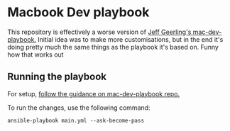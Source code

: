# Macbook Dev playbook

This repository is effectively a worse version of [Jeff Geerling's mac-dev-playbook.](https://github.com/geerlingguy/mac-dev-playbook) Initial idea was to make more customisations, but in the end it's doing pretty much the same things as the playbook it's based on. Funny how that works out

## Running the playbook

For setup, [follow the guidance on mac-dev-playbook repo.](https://github.com/geerlingguy/mac-dev-playbook#installation)

To run the changes, use the following command:

```
ansible-playbook main.yml --ask-become-pass
```